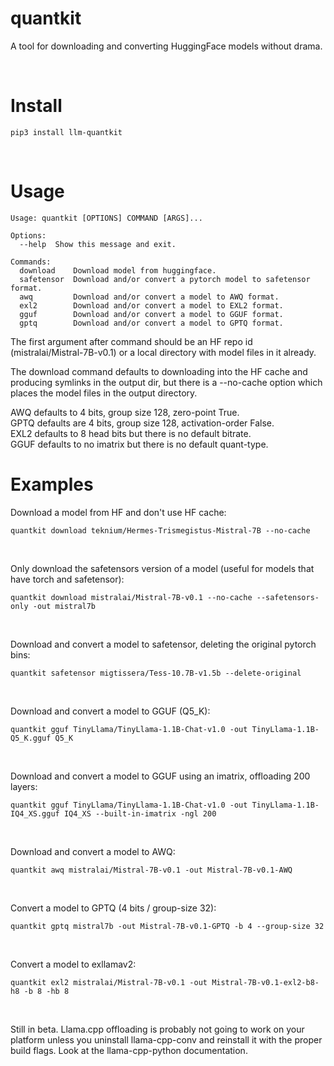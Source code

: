 # quantkit

A tool for downloading and converting HuggingFace models without drama.

<br/>

# Install
```
pip3 install llm-quantkit
```
<br/>

# Usage

```
Usage: quantkit [OPTIONS] COMMAND [ARGS]...

Options:
  --help  Show this message and exit.

Commands:
  download    Download model from huggingface.
  safetensor  Download and/or convert a pytorch model to safetensor format.
  awq         Download and/or convert a model to AWQ format.
  exl2        Download and/or convert a model to EXL2 format.
  gguf        Download and/or convert a model to GGUF format.
  gptq        Download and/or convert a model to GPTQ format.
```

The first argument after command should be an HF repo id (mistralai/Mistral-7B-v0.1) or a local directory with model files in it already.

The download command defaults to downloading into the HF cache and producing symlinks in the output dir, but there is a --no-cache option which places the model files in the output directory. <br/>


AWQ defaults to 4 bits, group size 128, zero-point True. <br />
GPTQ defaults are 4 bits, group size 128, activation-order False. <br />
EXL2 defaults to 8 head bits but there is no default bitrate. <br />
GGUF defaults to no imatrix but there is no default quant-type. <br/>

# Examples

Download a model from HF and don't use HF cache:
```
quantkit download teknium/Hermes-Trismegistus-Mistral-7B --no-cache
```

<br/>


Only download the safetensors version of a model (useful for models that have torch and safetensor):
```
quantkit download mistralai/Mistral-7B-v0.1 --no-cache --safetensors-only -out mistral7b
```

<br/>


Download and convert a model to safetensor, deleting the original pytorch bins:
```
quantkit safetensor migtissera/Tess-10.7B-v1.5b --delete-original
```

<br/>


Download and convert a model to GGUF (Q5_K):
```
quantkit gguf TinyLlama/TinyLlama-1.1B-Chat-v1.0 -out TinyLlama-1.1B-Q5_K.gguf Q5_K
```

<br/>


Download and convert a model to GGUF using an imatrix, offloading 200 layers:
```
quantkit gguf TinyLlama/TinyLlama-1.1B-Chat-v1.0 -out TinyLlama-1.1B-IQ4_XS.gguf IQ4_XS --built-in-imatrix -ngl 200
```

<br/>


Download and convert a model to AWQ:
```
quantkit awq mistralai/Mistral-7B-v0.1 -out Mistral-7B-v0.1-AWQ
```

<br/>


Convert a model to GPTQ (4 bits / group-size 32):
```
quantkit gptq mistral7b -out Mistral-7B-v0.1-GPTQ -b 4 --group-size 32
```

<br/>


Convert a model to exllamav2:
```
quantkit exl2 mistralai/Mistral-7B-v0.1 -out Mistral-7B-v0.1-exl2-b8-h8 -b 8 -hb 8
```
<br/>


Still in beta. Llama.cpp offloading is probably not going to work on your platform unless you uninstall llama-cpp-conv and reinstall it with the proper build flags. Look at the llama-cpp-python documentation.
